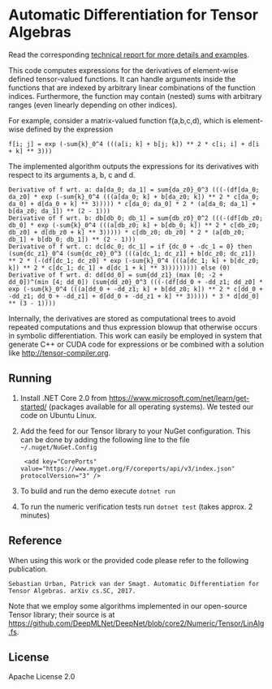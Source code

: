 Automatic Differentiation for Tensor Algebras
=============================================

Read the corresponding [technical report for more details and examples](https://github.com/surban/TensorAlgDiff/raw/master/elemdiff.pdf).

This code computes expressions for the derivatives of element-wise defined tensor-valued functions.
It can handle arguments inside the functions that are indexed by arbitrary linear combinations of the function indices.
Furthermore, the function may contain (nested) sums with arbitrary ranges (even linearly depending on other indices).

For example, consider a matrix-valued function f(a,b,c,d), which is element-wise defined by the expression

    f[i; j] = exp (-sum{k}_0^4 (((a[i; k] + b[j; k]) ** 2 * c[i; i] + d[i + k] ** 3)))

The implemented algorithm outputs the expressions for its derivatives with respect to its arguments a, b, c and d.

    Derivative of f wrt. a: da[da_0; da_1] = sum{da_z0}_0^3 (((-(df[da_0; da_z0] * exp (-sum{k}_0^4 (((a[da_0; k] + b[da_z0; k]) ** 2 * c[da_0; da_0] + d[da_0 + k] ** 3))))) * c[da_0; da_0] * 2 * (a[da_0; da_1] + b[da_z0; da_1]) ** (2 - 1)))
    Derivative of f wrt. b: db[db_0; db_1] = sum{db_z0}_0^2 (((-(df[db_z0; db_0] * exp (-sum{k}_0^4 (((a[db_z0; k] + b[db_0; k]) ** 2 * c[db_z0; db_z0] + d[db_z0 + k] ** 3))))) * c[db_z0; db_z0] * 2 * (a[db_z0; db_1] + b[db_0; db_1]) ** (2 - 1)))
    Derivative of f wrt. c: dc[dc_0; dc_1] = if {dc_0 + -dc_1 = 0} then (sum{dc_z1}_0^4 (sum{dc_z0}_0^3 (((a[dc_1; dc_z1] + b[dc_z0; dc_z1]) ** 2 * (-(df[dc_1; dc_z0] * exp (-sum{k}_0^4 (((a[dc_1; k] + b[dc_z0; k]) ** 2 * c[dc_1; dc_1] + d[dc_1 + k] ** 3))))))))) else (0)
    Derivative of f wrt. d: dd[dd_0] = sum{dd_z1}_(max [0; -2 + dd_0])^(min [4; dd_0]) (sum{dd_z0}_0^3 (((-(df[dd_0 + -dd_z1; dd_z0] * exp (-sum{k}_0^4 (((a[dd_0 + -dd_z1; k] + b[dd_z0; k]) ** 2 * c[dd_0 + -dd_z1; dd_0 + -dd_z1] + d[dd_0 + -dd_z1 + k] ** 3))))) * 3 * d[dd_0] ** (3 - 1))))

Internally, the derivatives are stored as computational trees to avoid repeated computations and thus expression blowup that otherwise occurs in symbolic differentiation.
This work can easily be employed in system that generate C++ or CUDA code for expressions or be combined with a solution like http://tensor-compiler.org.

Running
-------
1. Install .NET Core 2.0 from https://www.microsoft.com/net/learn/get-started/ (packages available for all operating systems).
We tested our code on Ubuntu Linux.

2. Add the feed for our Tensor library to your NuGet configuration. 
This can be done by adding the following line to the file `~/.nuget/NuGet.Config`
        
        <add key="CorePorts" value="https://www.myget.org/F/coreports/api/v3/index.json" protocolVersion="3" /> 

3. To build and run the demo execute `dotnet run`

4. To run the numeric verification tests run `dotnet test` (takes approx. 2 minutes)

Reference
---------
When using this work or the provided code please refer to the following publication.
   
    Sebastian Urban, Patrick van der Smagt. Automatic Differentiation for Tensor Algebras. arXiv cs.SC, 2017.

Note that we employ some algorithms implemented in our open-source Tensor library; their source is at https://github.com/DeepMLNet/DeepNet/blob/core2/Numeric/Tensor/LinAlg.fs.


License
-------
Apache License 2.0

